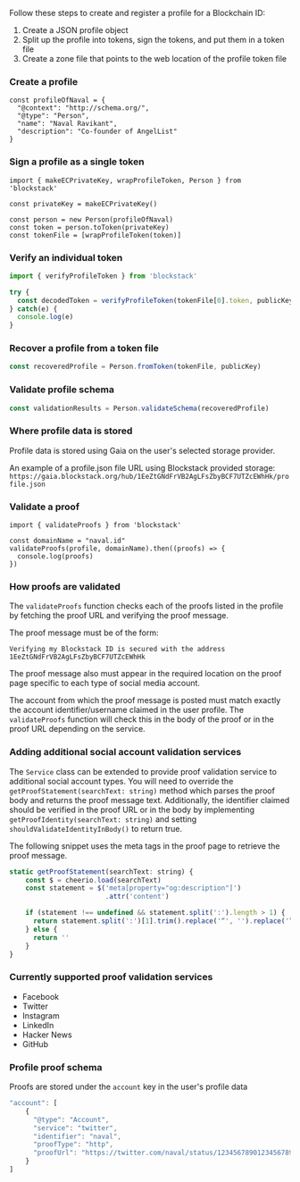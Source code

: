 Follow these steps to create and register a profile for a Blockchain ID:

1. Create a JSON profile object
2. Split up the profile into tokens, sign the tokens, and put them in a token file
3. Create a zone file that points to the web location of the profile token file

### Create a profile

```es6
const profileOfNaval = {
  "@context": "http://schema.org/",
  "@type": "Person",
  "name": "Naval Ravikant",
  "description": "Co-founder of AngelList"
}
```

### Sign a profile as a single token

```es6
import { makeECPrivateKey, wrapProfileToken, Person } from 'blockstack'

const privateKey = makeECPrivateKey()

const person = new Person(profileOfNaval)
const token = person.toToken(privateKey)
const tokenFile = [wrapProfileToken(token)]
```

### Verify an individual token

```js
import { verifyProfileToken } from 'blockstack'

try {
  const decodedToken = verifyProfileToken(tokenFile[0].token, publicKey)
} catch(e) {
  console.log(e)
}
```

### Recover a profile from a token file

```js
const recoveredProfile = Person.fromToken(tokenFile, publicKey)
```

### Validate profile schema

```js
const validationResults = Person.validateSchema(recoveredProfile)
```

### Where profile data is stored

Profile data is stored using Gaia on the user's selected storage provider.

An example of a profile.json file URL using Blockstack provided storage:
`https://gaia.blockstack.org/hub/1EeZtGNdFrVB2AgLFsZbyBCF7UTZcEWhHk/profile.json`


### Validate a proof

```es6
import { validateProofs } from 'blockstack'

const domainName = "naval.id"
validateProofs(profile, domainName).then((proofs) => {
  console.log(proofs)
})
```

### How proofs are validated
The `validateProofs` function checks each of the proofs listed in the
profile by fetching the proof URL and verifying the proof message.

The proof message must be of the form:
```
Verifying my Blockstack ID is secured with the address
1EeZtGNdFrVB2AgLFsZbyBCF7UTZcEWhHk
```

The proof message also must appear in the required location on the
proof page specific to each type of social media account.

The account from which the proof message is posted must match exactly
the account identifier/username claimed in the user profile. The
`validateProofs` function will check this in the body of the proof or
in the proof URL depending on the service.

### Adding additional social account validation services
The `Service` class can be extended to provide proof validation service
to additional social account types. You will need to override the
`getProofStatement(searchText: string)` method which parses the proof
body and returns the proof message text. Additionally, the identifier
claimed should be verified in the proof URL or in the body by implementing
`getProofIdentity(searchText: string)` and setting `shouldValidateIdentityInBody()`
to return true.

The following snippet uses the meta tags in the proof page to retrieve the proof message.
```js
static getProofStatement(searchText: string) {
	const $ = cheerio.load(searchText)
	const statement = $('meta[property="og:description"]')
	                    .attr('content')

	if (statement !== undefined && statement.split(':').length > 1) {
	  return statement.split(':')[1].trim().replace('“', '').replace('”', '')
	} else {
	  return ''
	}
}
```

### Currently supported proof validation services
- Facebook
- Twitter
- Instagram
- LinkedIn
- Hacker News
- GitHub

### Profile proof schema
Proofs are stored under the `account` key in the user's profile data
```js
"account": [
	{
	  "@type": "Account",
	  "service": "twitter",
	  "identifier": "naval",
	  "proofType": "http",
	  "proofUrl": "https://twitter.com/naval/status/12345678901234567890"
	}
]
```
